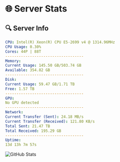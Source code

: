 # 🌐 Server Stats
## 🔍 Server Info
```yaml
CPU: Intel(R) Xeon(R) CPU E5-2699 v4 @ 1314.96MHz
CPU Usage: 0.30%
Cores: 44P | 88T
-----------------------------------
Memory:
Current Usage: 145.50 GB/503.74 GB
Available: 354.82 GB
-----------------------------------
Disk:
Current Usage: 59.47 GB/1.71 TB
Free: 1.57 TB
-----------------------------------
GPU:
No GPU detected
-----------------------------------
Network:
Current Transfer (Sent): 24.18 MB/s
Current Transfer (Received): 121.80 KB/s
Total Sent: 21.47 TB
Total Received: 195.29 GB
-----------------------------------
Uptime:
13d 13h 7m 57s
```
![GitHub Stats](https://img.shields.io/badge/Updated-2025-03-21_10:30:46-blue)